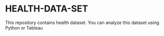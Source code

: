 # HEALTH-DATA-SET
This repository contains health dataset. You can analyze this dataset using Python or Tableau
